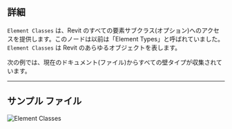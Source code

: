 ## 詳細
`Element Classes` は、Revit のすべての要素サブクラス(オプション)へのアクセスを提供します。このノードは以前は「Element Types」と呼ばれていました。`Element Classes` は Revit のあらゆるオブジェクトを表します。

次の例では、現在のドキュメント(ファイル)からすべての壁タイプが収集されています。
___
## サンプル ファイル

![Element Classes](./DSRevitNodesUI.ElementTypes_img.jpg)
